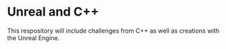 # Unreal and C++
 This respository will include challenges from C++ as well as creations with the Unreal Engine.
